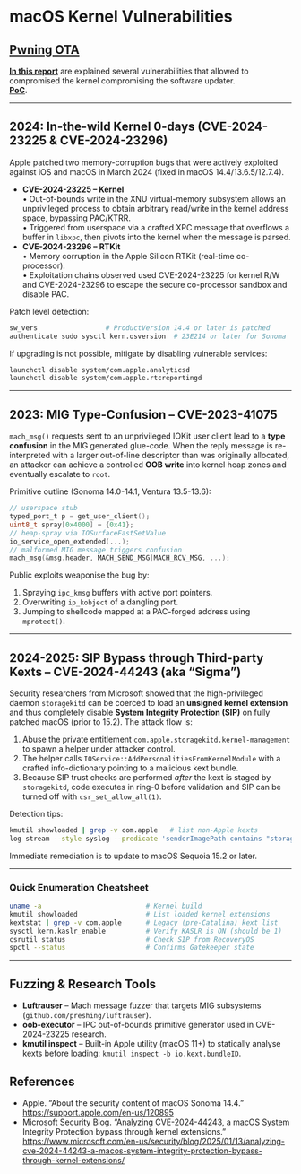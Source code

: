 # macOS Kernel Vulnerabilities

## [Pwning OTA](https://jhftss.github.io/The-Nightmare-of-Apple-OTA-Update/)

[**In this report**](https://jhftss.github.io/The-Nightmare-of-Apple-OTA-Update/) are explained several vulnerabilities that allowed to compromised the kernel compromising the software updater.\
[**PoC**](https://github.com/jhftss/POC/tree/main/CVE-2022-46722).

---

## 2024: In-the-wild Kernel 0-days (CVE-2024-23225 & CVE-2024-23296)

Apple patched two memory-corruption bugs that were actively exploited against iOS and macOS in March 2024 (fixed in macOS 14.4/13.6.5/12.7.4).

* **CVE-2024-23225 – Kernel**  
  • Out-of-bounds write in the XNU virtual-memory subsystem allows an unprivileged process to obtain arbitrary read/write in the kernel address space, bypassing PAC/KTRR.  
  • Triggered from userspace via a crafted XPC message that overflows a buffer in `libxpc`, then pivots into the kernel when the message is parsed.  
* **CVE-2024-23296 – RTKit**  
  • Memory corruption in the Apple Silicon RTKit (real-time co-processor).  
  • Exploitation chains observed used CVE-2024-23225 for kernel R/W and CVE-2024-23296 to escape the secure co-processor sandbox and disable PAC.

Patch level detection:
```bash
sw_vers                 # ProductVersion 14.4 or later is patched
authenticate sudo sysctl kern.osversion  # 23E214 or later for Sonoma
```
If upgrading is not possible, mitigate by disabling vulnerable services:
```bash
launchctl disable system/com.apple.analyticsd
launchctl disable system/com.apple.rtcreportingd
```

---

## 2023: MIG Type-Confusion – CVE-2023-41075

`mach_msg()` requests sent to an unprivileged IOKit user client lead to a **type confusion** in the MIG generated glue-code. When the reply message is re-interpreted with a larger out-of-line descriptor than was originally allocated, an attacker can achieve a controlled **OOB write** into kernel heap zones and eventually
escalate to `root`.

Primitive outline (Sonoma 14.0-14.1, Ventura 13.5-13.6):
```c
// userspace stub
typed_port_t p = get_user_client();
uint8_t spray[0x4000] = {0x41};
// heap-spray via IOSurfaceFastSetValue
io_service_open_extended(...);
// malformed MIG message triggers confusion
mach_msg(&msg.header, MACH_SEND_MSG|MACH_RCV_MSG, ...);
```
Public exploits weaponise the bug by:
1. Spraying `ipc_kmsg` buffers with active port pointers.  
2. Overwriting `ip_kobject` of a dangling port.  
3. Jumping to shellcode mapped at a PAC-forged address using `mprotect()`.

---

## 2024-2025: SIP Bypass through Third-party Kexts – CVE-2024-44243 (aka “Sigma”)

Security researchers from Microsoft showed that the high-privileged daemon `storagekitd` can be coerced to load an **unsigned kernel extension** and thus completely disable **System Integrity Protection (SIP)** on fully patched macOS (prior to 15.2). The attack flow is:

1. Abuse the private entitlement `com.apple.storagekitd.kernel-management` to spawn a helper under attacker control.
2. The helper calls `IOService::AddPersonalitiesFromKernelModule` with a crafted info-dictionary pointing to a malicious kext bundle.
3. Because SIP trust checks are performed *after* the kext is staged by `storagekitd`, code executes in ring-0 before validation and SIP can be turned off with `csr_set_allow_all(1)`.

Detection tips:
```bash
kmutil showloaded | grep -v com.apple   # list non-Apple kexts
log stream --style syslog --predicate 'senderImagePath contains "storagekitd"'   # watch for suspicious child procs
```
Immediate remediation is to update to macOS Sequoia 15.2 or later.

---

### Quick Enumeration Cheatsheet

```bash
uname -a                          # Kernel build
kmutil showloaded                 # List loaded kernel extensions
kextstat | grep -v com.apple      # Legacy (pre-Catalina) kext list
sysctl kern.kaslr_enable          # Verify KASLR is ON (should be 1)
csrutil status                    # Check SIP from RecoveryOS
spctl --status                    # Confirms Gatekeeper state
```

---

## Fuzzing & Research Tools

* **Luftrauser** – Mach message fuzzer that targets MIG subsystems (`github.com/preshing/luftrauser`).  
* **oob-executor** – IPC out-of-bounds primitive generator used in CVE-2024-23225 research.  
* **kmutil inspect** – Built-in Apple utility (macOS 11+) to statically analyse kexts before loading: `kmutil inspect -b io.kext.bundleID`.

## References

* Apple. “About the security content of macOS Sonoma 14.4.” https://support.apple.com/en-us/120895  
* Microsoft Security Blog. “Analyzing CVE-2024-44243, a macOS System Integrity Protection bypass through kernel extensions.” https://www.microsoft.com/en-us/security/blog/2025/01/13/analyzing-cve-2024-44243-a-macos-system-integrity-protection-bypass-through-kernel-extensions/

